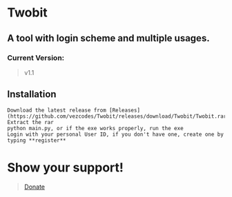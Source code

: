 # Twobit

## A tool with login scheme and multiple usages.

### Current Version:
> v1.1

## Installation
```
Download the latest release from [Releases](https://github.com/vezcodes/Twobit/releases/download/Twobit/Twobit.rar)
Extract the rar
python main.py, or if the exe works properly, run the exe
Login with your personal User ID, if you don't have one, create one by typing **register**
```

# Show your support!
> [Donate](https://paypal.me/realsaiko)
